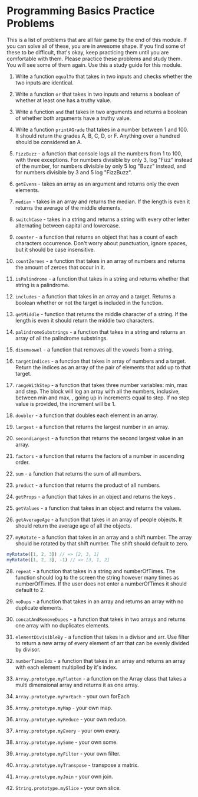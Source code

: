 # Programming Basics Practice Problems

This is a list of problems that are all fair game by the end of this module. If you can solve all of these, you are in awesome shape. If you
find some of these to be difficult, that's okay, keep practicing them until you are comfortable with them. 
Please practice these problems and study them. You will see some of them again. Use this a study guide for this module.


1. Write a function `equalTo` that takes in two inputs and checks whether the two
inputs are identical.

2. Write a function `or` that takes in two inputs and returns a boolean of whether at least one has a truthy value.

3. Write a function `and` that takes in two arguments and returns a boolean of whether both arguments have a truthy value.

4. Write a function `printAGrade` that takes in a number between 1 and 100. It should return the grades A, B, C, D, or F. Anything over a hundred should be considered an A.

5. `FizzBuzz` - a function that console logs  all the numbers from 1 to 100, with three exceptions. For numbers divisible by only 3, log "Fizz" instead of the number, for numbers divisible by only 5 log "Buzz" instead, and for numbers divisible by 3 and 5 log "FizzBuzz".

6. `getEvens` - takes an array as an argument and returns only the even elements.

7. `median` - takes in an array and returns the median. If the length is even it returns the average of the middle elements.

8. `switchCase` - takes in a string and returns a string with every other letter alternating between capital and lowercase.

9. `counter` -  a function that returns an object that has a count of each characters occurrence. Don't worry about punctuation, ignore spaces, but it should be case insensitive.

10. `countZeroes` - a function that takes in an array of numbers and returns the amount of zeroes that occur in it.

11. `isPalindrome` - a function that takes in a string and returns whether that string is a palindrome.

12. `includes` - a function that takes in an array and a target. Returns a boolean whether or not the target is included in the function.

13. `getMiddle` - function that returns the middle character of a string. If the length is even it should return the middle two characters.

14. `palindromeSubstrings` - a function that takes in a string and returns an array of all the palindrome substrings.

15. `disemvowel` - a function that removes all the vowels from a string.

16. `targetIndices` - a function that takes in array of numbers and a target. Return the indices as an array of the pair of elements that add up to that target.

17. `rangeWithStep` - a function that takes three number variables: min, max and step. The block will log an array with all the numbers, inclusive, between min and max, , going up in increments equal to step. If no step value is provided, the increment will be 1.

18. `doubler` - a function that doubles each element in an array.

19. `largest` - a function that returns the largest number in an array.

20. `secondLargest` - a function that returns the second largest value in an array.

21. `factors` - a function that returns the factors of a number in ascending order.

22. `sum` - a function that returns the sum of all numbers.

23. `product` - a function that returns the product of all numbers.

24. `getProps` - a function that takes in an object and returns the keys .

25. `getValues` - a function that takes in an object and returns the values.

26. `getAverageAge` - a function that takes in an array of people objects. It should return the average age of all the objects.

27. `myRotate` - a function that takes in an array and a shift number. The array should be rotated by that shift number. The shift should default to zero.

``` js
myRotate([1, 2, 3]) // => [2, 3, 1]
myRotate([1, 2, 3], -1) // => [3, 1, 2]

```

28. `repeat` - a function that takes in a string and numberOfTimes. The function should log to the screen the string however many times as numberOfTimes. If the user does not enter a numberOfTimes it should default to 2.

29. `noDups` - a function that takes in an array and returns an array with no duplicate elements.

30. `concatAndRemoveDupes` - a function that takes in two arrays and returns one array with no duplicates elements.

31. `elementDivisibleBy` - a function that takes in a divisor and arr. Use filter to return a new array of every element of arr that can be evenly divided by divisor.

32. `numberTimesIdx` - a function that takes in an array and returns an array with each element multiplied by it's index.

33. `Array.prototype.myFlatten` - a function on the Array class that takes a multi dimensional array and returns it as one array.

34.  `Array.prototype.myForEach` - your own forEach

35. `Array.prototype.myMap` - your own map.

36. `Array.prototype.myReduce` - your own reduce.

37. `Array.prototype.myEvery` - your own every.

38. `Array.prototype.mySome` - your own some.

39. `Array.prototype.myFilter` - your own filter.

40. `Array.prototype.myTranspose` - transpose a matrix.

41. `Array.prototype.myJoin` - your own join.

42. `String.prototype.mySlice` - your own slice.













<!-- corey -->
